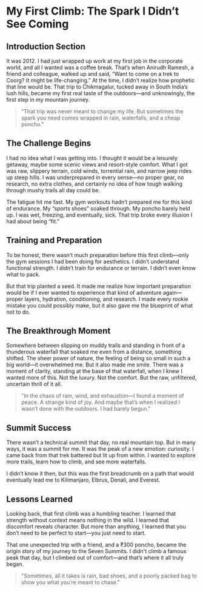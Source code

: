 # My First Climb: The Spark I Didn’t See Coming

## Introduction Section

It was 2012. I had just wrapped up work at my first job in the corporate world, and all I wanted was a coffee break. That’s when Anirudh Ramesh, a friend and colleague, walked up and said, “Want to come on a trek to Coorg? It might be life-changing.” At the time, I didn’t realize how prophetic that line would be. That trip to Chikmagalur, tucked away in South India’s lush hills, became my first real taste of the outdoors—and unknowingly, the first step in my mountain journey.

> "That trip was never meant to change my life. But sometimes the spark you need comes wrapped in rain, waterfalls, and a cheap poncho."

## The Challenge Begins

I had no idea what I was getting into. I thought it would be a leisurely getaway, maybe some scenic views and resort-style comfort. What I got was raw, slippery terrain, cold winds, torrential rain, and narrow jeep rides up steep hills. I was underprepared in every sense—no proper gear, no research, no extra clothes, and certainly no idea of how tough walking through mushy trails all day could be.

The fatigue hit me fast. My gym workouts hadn’t prepared me for this kind of endurance. My “sports shoes” soaked through. My poncho barely held up. I was wet, freezing, and eventually, sick. That trip broke every illusion I had about being “fit.”

## Training and Preparation

To be honest, there wasn’t much preparation before this first climb—only the gym sessions I had been doing for aesthetics. I didn’t understand functional strength. I didn’t train for endurance or terrain. I didn’t even know what to pack.

But that trip planted a seed. It made me realize how important preparation would be if I ever wanted to experience that kind of adventure again—proper layers, hydration, conditioning, and research. I made every rookie mistake you could possibly make, but it also gave me the blueprint of what not to do.

## The Breakthrough Moment

Somewhere between slipping on muddy trails and standing in front of a thunderous waterfall that soaked me even from a distance, something shifted. The sheer power of nature, the feeling of being so small in such a big world—it overwhelmed me. But it also made me smile. There was a moment of clarity, standing at the base of that waterfall, when I knew I wanted more of this. Not the luxury. Not the comfort. But the raw, unfiltered, uncertain thrill of it all.

> "In the chaos of rain, wind, and exhaustion—I found a moment of peace. A strange kind of joy. And maybe that’s when I realized I wasn’t done with the outdoors. I had barely begun."

## Summit Success

There wasn’t a technical summit that day, no real mountain top. But in many ways, it was a summit for me. It was the peak of a new emotion: curiosity. I came back from that trek battered but lit up from within. I wanted to explore more trails, learn how to climb, and see more waterfalls.

I didn’t know it then, but this was the first breadcrumb on a path that would eventually lead me to Kilimanjaro, Elbrus, Denali, and Everest.

## Lessons Learned

Looking back, that first climb was a humbling teacher. I learned that strength without context means nothing in the wild. I learned that discomfort reveals character. But more than anything, I learned that you don’t need to be perfect to start—you just need to start.

That one unexpected trip with a friend, and a ₹300 poncho, became the origin story of my journey to the Seven Summits. I didn't climb a famous peak that day, but I climbed out of comfort—and that’s where it all truly began.

> "Sometimes, all it takes is rain, bad shoes, and a poorly packed bag to show you what you’re meant to chase."